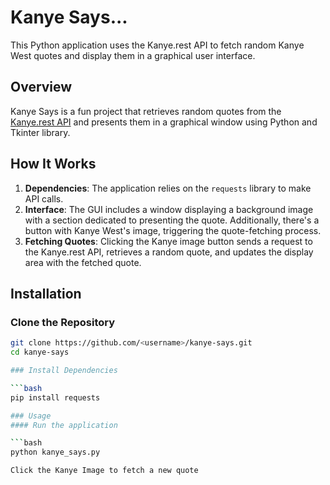 # Kanye Says...

This Python application uses the Kanye.rest API to fetch random Kanye West quotes and display them in a graphical user interface.

## Overview

Kanye Says is a fun project that retrieves random quotes from the [Kanye.rest API](https://kanye.rest/) and presents them in a graphical window using Python and Tkinter library.

## How It Works

1. **Dependencies**: The application relies on the `requests` library to make API calls.
2. **Interface**: The GUI includes a window displaying a background image with a section dedicated to presenting the quote. Additionally, there's a button with Kanye West's image, triggering the quote-fetching process.
3. **Fetching Quotes**: Clicking the Kanye image button sends a request to the Kanye.rest API, retrieves a random quote, and updates the display area with the fetched quote.

## Installation

### Clone the Repository

```bash
git clone https://github.com/<username>/kanye-says.git
cd kanye-says

### Install Dependencies

```bash
pip install requests

### Usage
#### Run the application

```bash
python kanye_says.py

Click the Kanye Image to fetch a new quote


